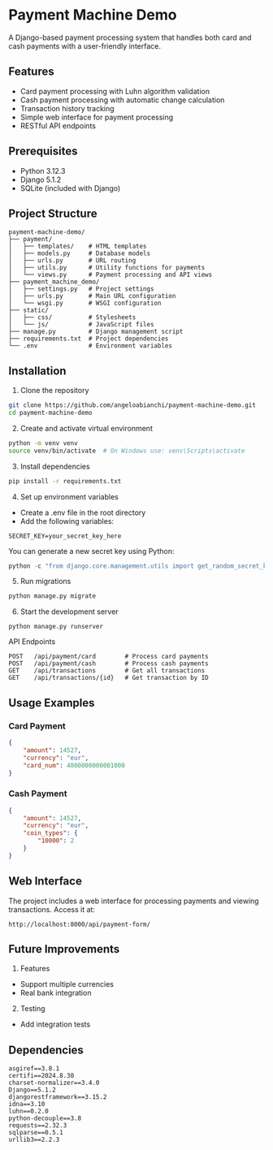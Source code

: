 # Payment Machine Demo
 A Django-based payment processing system that handles both card and cash payments with a user-friendly interface.

## Features

- Card payment processing with Luhn algorithm validation
- Cash payment processing with automatic change calculation
- Transaction history tracking
- Simple web interface for payment processing
- RESTful API endpoints

## Prerequisites

- Python 3.12.3
- Django 5.1.2
- SQLite (included with Django)

## Project Structure
```plaintext
payment-machine-demo/
├── payment/
│   ├── templates/    # HTML templates
│   ├── models.py     # Database models
│   ├── urls.py       # URL routing
│   ├── utils.py      # Utility functions for payments
│   └── views.py      # Payment processing and API views
├── payment_machine_demo/
│   ├── settings.py   # Project settings
│   ├── urls.py       # Main URL configuration
│   └── wsgi.py       # WSGI configuration
├── static/
│   ├── css/          # Stylesheets
│   └── js/           # JavaScript files
├── manage.py         # Django management script
├── requirements.txt  # Project dependencies
└── .env              # Environment variables
```
## Installation

1. Clone the repository

```bash
git clone https://github.com/angeloabianchi/payment-machine-demo.git
cd payment-machine-demo
```

2. Create and activate virtual environment

```bash
python -m venv venv
source venv/bin/activate  # On Windows use: venv\Scripts\activate
```
3. Install dependencies

```bash
pip install -r requirements.txt
```
4. Set up environment variables

- Create a .env file in the root directory
- Add the following variables:
```
SECRET_KEY=your_secret_key_here
```
You can generate a new secret key using Python:

```python
python -c "from django.core.management.utils import get_random_secret_key; print(get_random_secret_key())"
```
5. Run migrations

```bash
python manage.py migrate
```
6. Start the development server
```
python manage.py runserver
```
API Endpoints

```plaintext
POST   /api/payment/card        # Process card payments
POST   /api/payment/cash        # Process cash payments
GET    /api/transactions        # Get all transactions
GET    /api/transactions/{id}   # Get transaction by ID
```

## Usage Examples

### Card Payment

```json
{
    "amount": 14527,
    "currency": "eur",
    "card_num": 4000000000001000
}
```

### Cash Payment

```json
{
    "amount": 14527,
    "currency": "eur",
    "coin_types": {
        "10000": 2
    }
}
```
## Web Interface

The project includes a web interface for processing payments and viewing transactions. Access it at:
```
http://localhost:8000/api/payment-form/
```
## Future Improvements

1. Features

- Support multiple currencies
- Real bank integration

2. Testing

- Add integration tests

## Dependencies
```plaintext
asgiref==3.8.1
certifi==2024.8.30
charset-normalizer==3.4.0
Django==5.1.2
djangorestframework==3.15.2
idna==3.10
luhn==0.2.0
python-decouple==3.8
requests==2.32.3
sqlparse==0.5.1
urllib3==2.2.3
```
